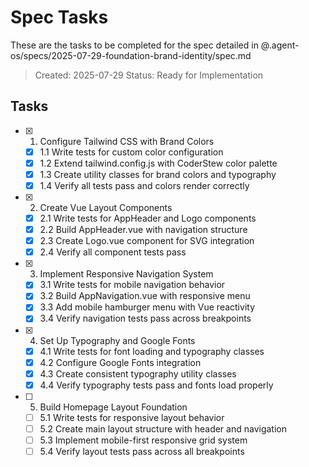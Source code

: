 # Spec Tasks

These are the tasks to be completed for the spec detailed in @.agent-os/specs/2025-07-29-foundation-brand-identity/spec.md

> Created: 2025-07-29
> Status: Ready for Implementation

## Tasks

- [x] 1. Configure Tailwind CSS with Brand Colors
  - [x] 1.1 Write tests for custom color configuration
  - [x] 1.2 Extend tailwind.config.js with CoderStew color palette
  - [x] 1.3 Create utility classes for brand colors and typography
  - [x] 1.4 Verify all tests pass and colors render correctly

- [x] 2. Create Vue Layout Components
  - [x] 2.1 Write tests for AppHeader and Logo components
  - [x] 2.2 Build AppHeader.vue with navigation structure
  - [x] 2.3 Create Logo.vue component for SVG integration
  - [x] 2.4 Verify all component tests pass

- [x] 3. Implement Responsive Navigation System
  - [x] 3.1 Write tests for mobile navigation behavior
  - [x] 3.2 Build AppNavigation.vue with responsive menu
  - [x] 3.3 Add mobile hamburger menu with Vue reactivity
  - [x] 3.4 Verify navigation tests pass across breakpoints

- [x] 4. Set Up Typography and Google Fonts
  - [x] 4.1 Write tests for font loading and typography classes
  - [x] 4.2 Configure Google Fonts integration
  - [x] 4.3 Create consistent typography utility classes
  - [x] 4.4 Verify typography tests pass and fonts load properly

- [ ] 5. Build Homepage Layout Foundation
  - [ ] 5.1 Write tests for responsive layout behavior
  - [ ] 5.2 Create main layout structure with header and navigation
  - [ ] 5.3 Implement mobile-first responsive grid system
  - [ ] 5.4 Verify layout tests pass across all breakpoints